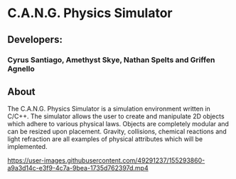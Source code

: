 # C.A.N.G. Physics Simulator


## Developers:

### Cyrus Santiago, Amethyst Skye, Nathan Spelts and Griffen Agnello

## About

The C.A.N.G. Physics Simulator is a simulation environment written in C/C++. The simulator allows the user to create and manipulate 2D objects which adhere to various physical laws. Objects are completely modular and can be resized upon placement. Gravity, collisions, chemical reactions and light refraction are all examples of physical attributes which will be implemented.

https://user-images.githubusercontent.com/49291237/155293860-a9a3d14c-e3f9-4c7a-9bea-1735d762397d.mp4
